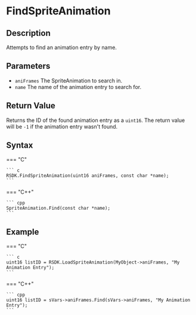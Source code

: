 # FindSpriteAnimation

## Description
Attempts to find an animation entry by name.

## Parameters
- `aniFrames`
The SpriteAnimation to search in.
- `name`
The name of the animation entry to search for.

## Return Value
Returns the ID of the found animation entry as a `uint16`. The return value will be `-1` if the animation entry wasn't found.

## Syntax
=== "C"

	``` c
	RSDK.FindSpriteAnimation(uint16 aniFrames, const char *name);
	```

=== "C++"

	``` cpp
	SpriteAnimation.Find(const char *name);
	```

## Example
=== "C"

	``` c
	uint16 listID = RSDK.LoadSpriteAnimation(MyObject->aniFrames, "My Animation Entry");
	```

=== "C++"

	``` cpp
	uint16 listID = sVars->aniFrames.Find(sVars->aniFrames, "My Animation Entry");
	```